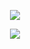 <p align="center">
<img src="https://github-readme-stats.vercel.app/api?username=schreddo&show_icons=true&hide_border=true&theme=dark" />
</p>

<p align="center">
<img src="https://github-readme-stats.vercel.app/api/top-langs/?username=schreddo&hide_border=true&theme=dark" />
</p>
